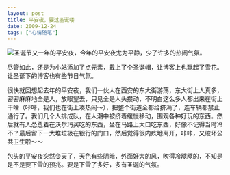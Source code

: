 ```yaml
---
layout: post
title: 平安夜，要过圣诞喽
date: 2009-12-24
tags: ["心情随笔"]
---
```


![圣诞节](4210196559_7cfe20aa9c_o.jpg)又一年的平安夜，今年的平安夜尤为平静，少了许多的热闹气氛。

尽管如此，还是为小站添加了点元素，戴上了个圣诞帽，让博客上也飘起了雪花。让圣诞下的博客也有些节日气氛。

很快就回想起去年的平安夜，我们一伙人在西安的东大街游荡，东大街上人真多，密密麻麻地全是人，放眼望去，只见全是人头攒动，不明白这么多人都出来在街上干啥（咔咔，我们也在街上凑热闹～），把整个街道全都给挤满了，连车辆都禁止通行了。我们几个人排成队，在人潮中被挤着缓慢移动，围观各种好玩的东西。然后就有人怂恿着在沃尔玛买吃的东西，坐在马路上大口吃东西，好像不记得当时冷不？最后留下一大堆垃圾在银行的门口，然后觉得很内疚地离开，咔咔，又破坏公共卫生啦～～

<!--more-->

包头的平安夜突然变天了，天色有些阴暗，外面好大的风，吹得冷飕飕的，不知是是不是要下雪的预兆。要是下雪了多好，多有圣诞的气氛。